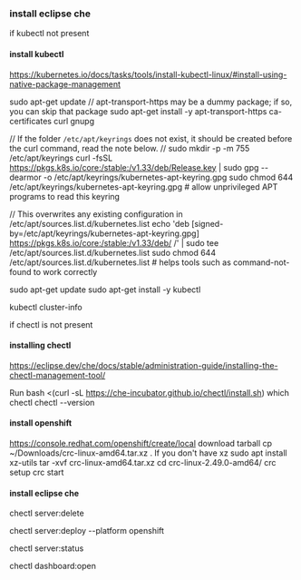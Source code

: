 ### install eclipse che
if kubectl not present 
#### install kubectl
https://kubernetes.io/docs/tasks/tools/install-kubectl-linux/#install-using-native-package-management

sudo apt-get update
// apt-transport-https may be a dummy package; if so, you can skip that package
sudo apt-get install -y apt-transport-https ca-certificates curl gnupg

// If the folder `/etc/apt/keyrings` does not exist, it should be created before the curl command, read the note below.
// sudo mkdir -p -m 755 /etc/apt/keyrings
curl -fsSL https://pkgs.k8s.io/core:/stable:/v1.33/deb/Release.key | sudo gpg --dearmor -o /etc/apt/keyrings/kubernetes-apt-keyring.gpg
sudo chmod 644 /etc/apt/keyrings/kubernetes-apt-keyring.gpg # allow unprivileged APT programs to read this keyring

// This overwrites any existing configuration in /etc/apt/sources.list.d/kubernetes.list
echo 'deb [signed-by=/etc/apt/keyrings/kubernetes-apt-keyring.gpg] https://pkgs.k8s.io/core:/stable:/v1.33/deb/ /' | sudo tee /etc/apt/sources.list.d/kubernetes.list
sudo chmod 644 /etc/apt/sources.list.d/kubernetes.list   # helps tools such as command-not-found to work correctly

sudo apt-get update
sudo apt-get install -y kubectl

kubectl cluster-info

if chectl is not present
#### installing chectl
https://eclipse.dev/che/docs/stable/administration-guide/installing-the-chectl-management-tool/

Run 
bash <(curl -sL  https://che-incubator.github.io/chectl/install.sh)
which chectl
chectl --version

#### install openshift
https://console.redhat.com/openshift/create/local
download tarball
cp ~/Downloads/crc-linux-amd64.tar.xz .
If you don't have xz
sudo apt install xz-utils
tar -xvf crc-linux-amd64.tar.xz
cd crc-linux-2.49.0-amd64/
crc setup
crc start

#### install eclipse che
chectl server:delete

chectl server:deploy --platform openshift

chectl server:status

chectl dashboard:open
